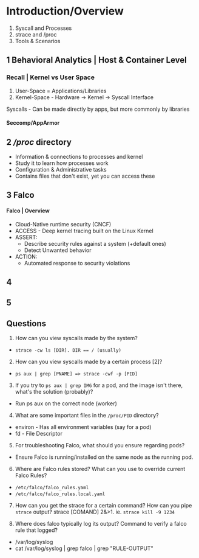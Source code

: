 # Introduction/Overview

1) Syscall and Processes
2) strace and /proc
3) Tools & Scenarios

## 1 Behavioral Analytics | Host & Container Level

### Recall | Kernel vs User Space
1) User-Space = Applications/Libraries
2) Kernel-Space - Hardware -> Kernel -> Syscall Interface

Syscalls - Can be made directly by apps, but more commonly by libraries

#### Seccomp/AppArmor

## 2 */proc* directory
- Information & connections to processes and kernel
- Study it to learn how processes work
- Configuration & Administrative tasks
- Contains files that don't exist, yet you can access these

## 3 Falco

#### Falco | Overview
- Cloud-Native runtime security (CNCF)
- ACCESS - Deep kernel tracing built on the Linux Kernel
- ASSERT:
  - Describe security rules against a system (+default ones)
  - Detect Unwanted behavior 
- ACTION:
  - Automated response to security violations

## 4

## 5

## Questions
1) How can you view syscalls made by the system?
- `strace -cw ls [DIR]. DIR == / (usually)`

2) How can you view syscalls made by a certain process [2]?
- `ps aux | grep [PNAME] => strace -cwf -p [PID]`

3) If you try to `ps aux | grep IMG` for a pod, and the image isn't there, what's the solution (probably)?
- Run ps aux on the correct node (worker)

4) What are some important files in the `/proc/PID` directory?
- environ - Has all environment variables (say for a pod)
- fd - File Descriptor

5) For troubleshooting Falco, what should you ensure regarding pods?
- Ensure Falco is running/installed on the same node as the running pod. 

6) Where are Falco rules stored? What can you use to override current Falco Rules?
- `/etc/falco/falco_rules.yaml`
- `/etc/falco/falco_rules.local.yaml`

7) How can you get the strace for a certain command? How can you pipe `strace` output?
  strace [COMAND] 2&>1. ie. `strace kill -9 1234`
   
8) Where does falco typically log its output? Command to verify a falco rule that logged?
- /var/log/syslog
- cat /var/log/syslog | grep falco | grep "RULE-OUTPUT" 
 
